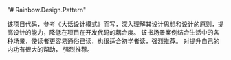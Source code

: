 "# Rainbow.Design.Pattern" 

该项目代码，参考《大话设计模式》而写，深入理解其设计思想和设计的原则，提高设计的能力，降低在项目在开发代码的耦合度。
该书场景案例结合生活中的各种场景，使读者更容易通俗已读，也很适合初学者读，强烈推荐。 对提升自己的内功有很大的帮助， 
强烈推荐。

